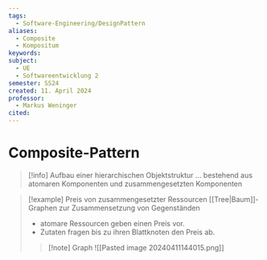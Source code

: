 ```yaml
---
tags:
  - Software-Engineering/DesignPattern
aliases:
  - Composite
  - Kompositum
keywords: 
subject:
  - UE
  - Softwareentwicklung 2
semester: SS24
created: 11. April 2024
professor:
  - Markus Weninger
cited:
---
```

 

# Composite-Pattern

> [!info] Aufbau einer hierarchischen Objektstruktur
> ... bestehend aus atomaren Komponenten und zusammengesetzten Komponenten
> 


>[!example] Preis von zusammengesetzter Ressourcen
> [[Tree|Baum]]-Graphen zur Zusammensetzung von Gegenständen
> - atomare Ressourcen geben einen Preis vor.
> - Zutaten fragen bis zu ihren Blattknoten den Preis ab.
> 
> > [!note] Graph
> > ![[Pasted image 20240411144015.png]]